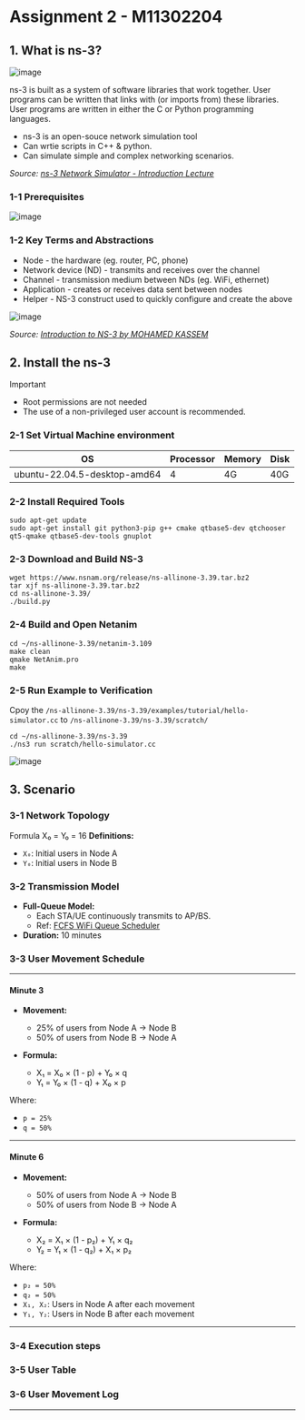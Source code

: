 # Assignment 2 - M11302204
## 1. What is ns-3?
![image](https://github.com/user-attachments/assets/a6daee7a-330d-40ce-b307-b88fba42a51c)

ns-3 is built as a system of software libraries that work together. User programs can be written that links with (or imports from) these libraries. User programs are written in either the C or Python programming languages.

* ns-3 is an open-souce network simulation tool
* Can wrtie scripts in C++ & python.
* Can simulate simple and complex networking scenarios.

*Source: [ns-3 Network Simulator - Introduction Lecture](https://www.youtube.com/watch?v=2W5mdzQrwXI&ab_channel=AdilAlsuhaim)*

### 1-1 Prerequisites

![image](https://github.com/user-attachments/assets/2f30ebd6-787a-447e-b4b1-6e06e303da3c)



### 1-2 Key Terms and Abstractions
* Node - the hardware (eg. router, PC, phone)
* Network device (ND) - transmits and receives over the channel
* Channel - transmission medium between NDs (eg. WiFi, ethernet)
* Application - creates or receives data sent between nodes
* Helper - NS-3 construct used to quickly configure and create the above

![image](https://github.com/user-attachments/assets/e1a9cfc0-cd68-4e56-ab43-01cae0efd761)


*Source: [Introduction to NS-3 by MOHAMED KASSEM](https://www.inf.ed.ac.uk/teaching/courses/cn/ns3_intro.pdf)*


## 2. Install the ns-3
> [!IMPORTANT]
> * Root permissions are not needed
> * The use of a non-privileged user account is recommended.


### 2-1 Set Virtual Machine environment

| OS                           | Processor | Memory | Disk |
| ---------------------------- | --------- | ------ | ---- |
| ubuntu-22.04.5-desktop-amd64 | 4         | 4G     | 40G  |

### 2-2 Install Required Tools

```shell
sudo apt-get update
sudo apt-get install git python3-pip g++ cmake qtbase5-dev qtchooser qt5-qmake qtbase5-dev-tools gnuplot
```

### 2-3 Download and Build NS-3
```shell
wget https://www.nsnam.org/release/ns-allinone-3.39.tar.bz2
tar xjf ns-allinone-3.39.tar.bz2
cd ns-allinone-3.39/
./build.py
```
### 2-4 Build and Open Netanim
```shell=
cd ~/ns-allinone-3.39/netanim-3.109
make clean
qmake NetAnim.pro
make
```
### 2-5 Run Example to Verification
Cpoy the `/ns-allinone-3.39/ns-3.39/examples/tutorial/hello-simulator.cc` to `/ns-allinone-3.39/ns-3.39/scratch/`
```shell=
cd ~/ns-allinone-3.39/ns-3.39
./ns3 run scratch/hello-simulator.cc
```
![image](https://github.com/user-attachments/assets/b790ac0f-9d1e-4afa-bc52-99370b05bf95)



## 3. Scenario

### 3-1 Network Topology
Formula
X₀ = Y₀ = 16
**Definitions:**
- `X₀`: Initial users in Node A
- `Y₀`: Initial users in Node B

### 3-2 Transmission Model
- **Full-Queue Model:**
  -  Each STA/UE continuously transmits to AP/BS.
  -  Ref: [FCFS WiFi Queue Scheduler](https://www.nsnam.org/doxygen/d9/db7/fcfs-wifi-queue-scheduler_8cc_source.html)
- **Duration:** 10 minutes

### 3-3 User Movement Schedule
---
#### Minute 3
- **Movement:**
  - 25% of users from Node A → Node B
  - 50% of users from Node B → Node A

- **Formula:**
  - X₁ = X₀ × (1 - p) + Y₀ × q
  - Y₁ = Y₀ × (1 - q) + X₀ × p

Where:
- `p = 25%`
- `q = 50%`
---
#### Minute 6
- **Movement:**
  - 50% of users from Node A → Node B
  - 50% of users from Node B → Node A

- **Formula:**
  - X₂ = X₁ × (1 - p₂) + Y₁ × q₂
  - Y₂ = Y₁ × (1 - q₂) + X₁ × p₂

Where:
- `p₂ = 50%`
- `q₂ = 50%`
- `X₁, X₂`: Users in Node A after each movement
- `Y₁, Y₂`: Users in Node B after each movement


---
### 3-4 Execution steps
### 3-5 User Table
### 3-6 User Movement Log



---
